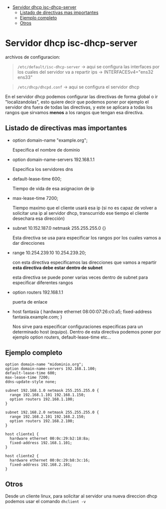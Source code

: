 <!-- TOC START min:1 max:3 link:true update:true -->
- [Servidor dhcp isc-dhcp-server](#servidor-dhcp-isc-dhcp-server)
  - [Listado de directivas mas importantes](#listado-de-directivas-mas-importantes)
  - [Ejemplo completo](#ejemplo-completo)
  - [Otros](#otros)

<!-- TOC END -->

# Servidor dhcp isc-dhcp-server

archivos de configuracion:

> `/etc/default/isc-dhcp-server` -> aqui se configura las interfaces por los cuales del servidor va a repartir ips ->  INTERFACESv4="ens32 ens33"


> `/etc/dhcp/dhcpd.conf` -> aqui se configura el servidor dhcp

En el servidor dhcp podemos configurar las directivas de forma global o ir "localizandolas", esto quiere decir que podemos poner por ejemplo el servidor dns fuera de todas las directivas, y este se aplicara a todas los rangos que sirvamos **menos** a los rangos que tengan esa directiva.

## Listado de directivas mas importantes

* option domain-name "example.org";

  Especifica el nombre de dominio

* option domain-name-servers 192.168.1.1

  Especifica los servidores dns

* default-lease-time 600;

  Tiempo de vida de esa asignacion de ip

* max-lease-time 7200;

  Tiempo maximo que el cliente usará esa ip (si no es capaz de volver a solicitar una ip al servidor dhcp, transcurrido ese tiempo el cliente desechara esa dirección)

* subnet 10.152.187.0 netmask 255.255.255.0 {}

  Esta directiva se usa para especificar los rangos por los cuales vamos a dar direcciones

* range 10.254.239.10 10.254.239.20;

  con esta directiva especificamos las direcciones que vamos a repartir **esta directiva debe estar dentro de subnet**

  esta directiva se puede poner varias veces dentro de subnet para especificar diferentes rangos

* option routers 192.168.1.1

  puerta de enlace

* host fantasia {
  hardware ethernet 08:00:07:26:c0:a5;
  fixed-address fantasia.example.com;
}

  Nos sirve para especificar configuraciones especificas para un determinado host (equipo). Dentro de esta directiva podemos poner por ejemplo option routers, default-lease-time etc...


## Ejemplo completo

```
option domain-name "midominio.org";
option domain-name-servers 192.168.1.100;
default-lease-time 600;
max-lease-time 7200;
ddns-update-style none;

subnet 192.168.1.0 netmask 255.255.255.0 {
  range 192.168.1.101 192.168.1.150;
  option routers 192.168.1.100;
}

subnet 192.168.2.0 netmask 255.255.255.0 {
  range 192.168.2.101 192.168.2.150;
  option routers 192.168.2.100;
}

host cliente1 {
  hardware ethernet 00:0c:29:b2:18:8a;
  fixed-address 192.168.1.101;
}

host cliente2 {
  hardware ethernet 00:0c:29:b8:3c:16;
  fixed-address 192.168.2.101;
}

```

## Otros

Desde un cliente linux, para solicitar al servidor una nueva direccion dhcp podemos usar el comando `dhclient -v`
